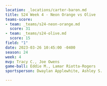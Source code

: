 ```yaml
---
location: _locations/carter-baron.md
title: S24 Week 4 - Neon Orange vs Olive
teams-score:
- team: _teams/s24-neon-orange.md
  score: 31
- team: _teams/s24-olive.md
  score: 15
field: "1"
date: 2023-03-26 10:45:00 -0400
season: 24
week: 4
mvp: Tracy C., Joe Owens
game-ball: Eddie M., Lamar Riotta-Rogers
sportsperson: Dwaylan Applewhite, Ashley S.

---
```

